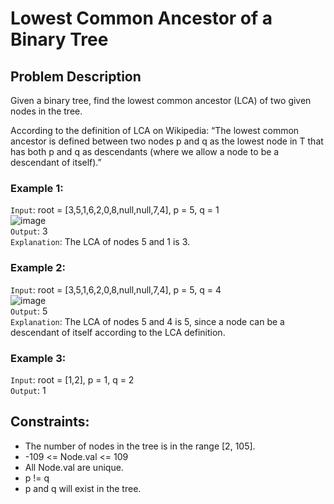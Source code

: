 # Lowest Common Ancestor of a Binary Tree

## Problem Description

Given a binary tree, find the lowest common ancestor (LCA) of two given nodes in the tree.

According to the definition of LCA on Wikipedia: “The lowest common ancestor is defined between two nodes p and q as the lowest node in T that has both p and q as descendants (where we allow a node to be a descendant of itself).”

### Example 1:

`Input`: root = [3,5,1,6,2,0,8,null,null,7,4], p = 5, q = 1  
![image](https://github.com/SnowScriptWinterOfCode/LeetCode_Q/assets/99477385/a4422d03-d33f-4a88-b4a3-38b3b2619f6c)  
`Output`: 3  
`Explanation`: The LCA of nodes 5 and 1 is 3.  

### Example 2:

`Input`: root = [3,5,1,6,2,0,8,null,null,7,4], p = 5, q = 4  
![image](https://github.com/SnowScriptWinterOfCode/LeetCode_Q/assets/99477385/78f4633c-cdc8-44e8-aa00-f1b9068df3ef)  
`Output`: 5  
`Explanation`: The LCA of nodes 5 and 4 is 5, since a node can be a descendant of itself according to the LCA definition.  

### Example 3:

`Input`: root = [1,2], p = 1, q = 2  
`Output`: 1  

## Constraints:

- The number of nodes in the tree is in the range [2, 105].  
- -109 <= Node.val <= 109  
- All Node.val are unique.  
- p != q  
- p and q will exist in the tree.  

